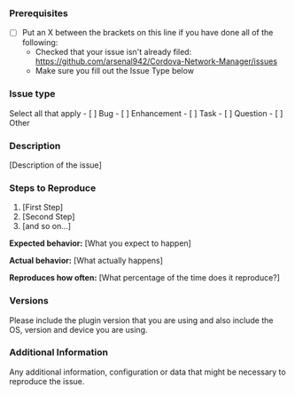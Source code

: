 ﻿<!--

Have you read the plugins' Code of Conduct? By creating an Issue, you are expected to comply with it, including treating everyone with respect: https://github.com/arsenal942/Cordova-Network-Manager/blob/master/CODE_OF_CONDUCT.md

-->

### Prerequisites

* [ ] Put an X between the brackets on this line if you have done all of the following:
    * Checked that your issue isn't already filed: https://github.com/arsenal942/Cordova-Network-Manager/issues
	* Make sure you fill out the Issue Type below


### Issue type
Select all that apply
	- [ ] Bug
	- [ ] Enhancement
	- [ ] Task
	- [ ] Question
	- [ ] Other

### Description

[Description of the issue]

### Steps to Reproduce

1. [First Step]
2. [Second Step]
3. [and so on...]

**Expected behavior:** [What you expect to happen]

**Actual behavior:** [What actually happens]

**Reproduces how often:** [What percentage of the time does it reproduce?]

### Versions

Please include the plugin version that you are using and also include the OS, version and device you are using.

### Additional Information

Any additional information, configuration or data that might be necessary to reproduce the issue.